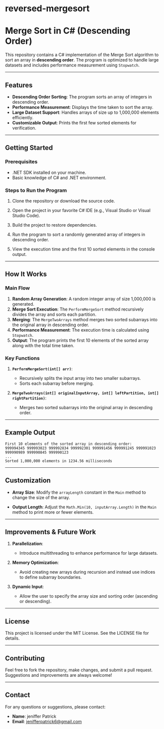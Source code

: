# reversed-mergesort

# Merge Sort in C# (Descending Order)

This repository contains a C# implementation of the Merge Sort algorithm to sort an array in **descending order**. The program is optimized to handle large datasets and includes performance measurement using `Stopwatch`.

---

## Features

- **Descending Order Sorting**: The program sorts an array of integers in descending order.
- **Performance Measurement**: Displays the time taken to sort the array.
- **Large Dataset Support**: Handles arrays of size up to 1,000,000 elements efficiently.
- **Customizable Output**: Prints the first few sorted elements for verification.

---

## Getting Started

### Prerequisites

- .NET SDK installed on your machine.
- Basic knowledge of C# and .NET environment.

### Steps to Run the Program

1. Clone the repository or download the source code.

2. Open the project in your favorite C# IDE (e.g., Visual Studio or Visual Studio Code).

3. Build the project to restore dependencies.

4. Run the program to sort a randomly generated array of integers in descending order.

5. View the execution time and the first 10 sorted elements in the console output.

---

## How It Works

### Main Flow

1. **Random Array Generation**: A random integer array of size 1,000,000 is generated.
2. **Merge Sort Execution**: The `PerformMergeSort` method recursively divides the array and sorts each partition.
3. **Merging**: The `MergeTwoArrays` method merges two sorted subarrays into the original array in descending order.
4. **Performance Measurement**: The execution time is calculated using `Stopwatch`.
5. **Output**: The program prints the first 10 elements of the sorted array along with the total time taken.

### Key Functions

1. **`PerformMergeSort(int[] arr)`**:
   - Recursively splits the input array into two smaller subarrays.
   - Sorts each subarray before merging.

2. **`MergeTwoArrays(int[] originalInputArray, int[] leftPartition, int[] rightPartition)`**:
   - Merges two sorted subarrays into the original array in descending order.

---

## Example Output

```plaintext
First 10 elements of the sorted array in descending order:
999994345 999993023 999992834 999992301 999991456 999991245 999991023 999990989 999990845 999990123
...
Sorted 1,000,000 elements in 1234.56 milliseconds
```

---

## Customization

- **Array Size**:
  Modify the `arrayLength` constant in the `Main` method to change the size of the array.

- **Output Length**:
  Adjust the `Math.Min(10, inputArray.Length)` in the `Main` method to print more or fewer elements.

---

## Improvements & Future Work

1. **Parallelization**:
   - Introduce multithreading to enhance performance for large datasets.

2. **Memory Optimization**:
   - Avoid creating new arrays during recursion and instead use indices to define subarray boundaries.

3. **Dynamic Input**:
   - Allow the user to specify the array size and sorting order (ascending or descending).

---

## License

This project is licensed under the MIT License. See the LICENSE file for details.

---

## Contributing

Feel free to fork the repository, make changes, and submit a pull request. Suggestions and improvements are always welcome!

---

## Contact

For any questions or suggestions, please contact:

- **Name**: jeniffer Patrick
- **Email**: jenifferpatrick6@gmail.com

